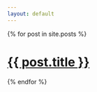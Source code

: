 ```yaml
---
layout: default
---
```



{% for post in site.posts %} 
        <h1><a href="{{ post.url }}">{{ post.title }}</a></h1> 
{% endfor %}
